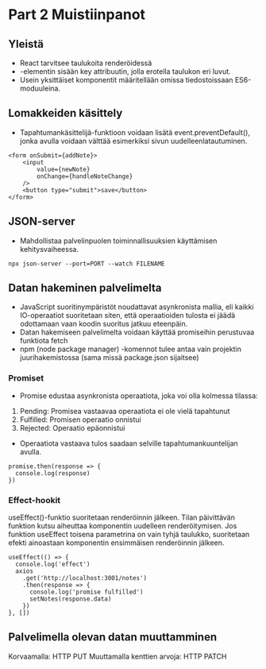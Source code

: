 # Part 2 Muistiinpanot

## Yleistä
- React tarvitsee taulukoita renderöidessä <li>-elementin sisään key attribuutin, jolla erotella taulukon eri luvut.
- Usein yksittäiset komponentit määritellään omissa tiedostoissaan ES6-moduuleina. 

## Lomakkeiden käsittely
- Tapahtumankäsittelijä-funktioon voidaan lisätä event.preventDefault(), jonka avulla voidaan välttää esimerkiksi sivun uudelleenlatautuminen.

```console
<form onSubmit={addNote}>
    <input
        value={newNote}
        onChange={handleNoteChange}
    />
    <button type="submit">save</button>
</form> 
```

## JSON-server
- Mahdollistaa palvelinpuolen toiminnallisuuksien käyttämisen kehitysvaiheessa.
```console
npx json-server --port=PORT --watch FILENAME
```

## Datan hakeminen palvelimelta
- JavaScript suoritinympäristöt noudattavat asynkronista mallia, eli kaikki IO-operaatiot suoritetaan siten, että operaatioiden tulosta ei jäädä odottamaan vaan koodin suoritus jatkuu eteenpäin. 
- Datan hakemiseen palvelimelta voidaan käyttää promiseihin perustuvaa funktiota fetch
- npm (node package manager) -komennot tulee antaa vain projektin juurihakemistossa (sama missä package.json sijaitsee)

### Promiset
- Promise edustaa asynkronista operaatiota, joka voi olla kolmessa tilassa:
1. Pending: Promisea vastaavaa operaatiota ei ole vielä tapahtunut
2. Fulfilled: Promisen operaatio onnistui
3. Rejected: Operaatio epäonnistui 
- Operaatiota vastaava tulos saadaan selville tapahtumankuuntelijan avulla.
```console
promise.then(response => {
  console.log(response)
})
```

### Effect-hookit
useEffect()-funktio suoritetaan renderöinnin jälkeen. Tilan päivittävän funktion kutsu aiheuttaa komponentin uudelleen renderöitymisen. Jos funktion useEffect toisena parametrina on vain tyhjä taulukko, suoritetaan efekti ainoastaan komponentin ensimmäisen renderöinnin jälkeen.
```console
useEffect(() => {
  console.log('effect')
  axios
    .get('http://localhost:3001/notes')
    .then(response => {
      console.log('promise fulfilled')
      setNotes(response.data)
    })
}, [])
```

## Palvelimella olevan datan muuttamminen
Korvaamalla: HTTP PUT
Muuttamalla kenttien arvoja: HTTP PATCH